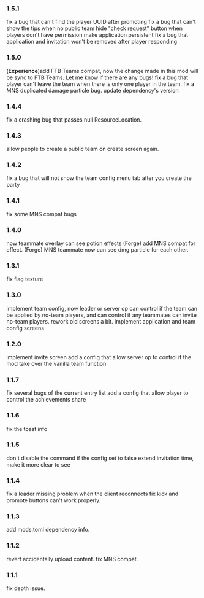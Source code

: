 ### 1.5.1
fix a bug that can't find the player UUID after promoting
fix a bug that can't show the tips when no public team
hide "check request" button when players don't have permission
make application persistent
fix a bug that application and invitation won't be removed after player responding

### 1.5.0
(**Experience**)add FTB Teams compat, now the change made in this mod will be sync to FTB Teams. Let me know if there are any bugs!
fix a bug that player can't leave the team when there is only one player in the team.
fix a MNS duplicated damage particle bug.
update dependency's version

### 1.4.4
fix a crashing bug that passes null ResourceLocation.

### 1.4.3
allow people to create a public team on create screen again.

### 1.4.2
fix a bug that will not show the team config menu tab after you create the party

### 1.4.1
fix some MNS compat bugs

### 1.4.0
now teammate overlay can see potion effects
(Forge) add MNS compat for effect.
(Forge) MNS teammate now can see dmg particle for each other.


### 1.3.1
fix flag texture

### 1.3.0
implement team config, now leader or server op can control if the team can be applied by no-team players, and can control if any teammates can invite no-team players.
rework old screens a bit.
implement application and team config screens

### 1.2.0
implement invite screen
add a config that allow server op to control if the mod take over the vanilla team function

### 1.1.7
fix several bugs of the current entry list
add a config that allow player to control the achievements share

### 1.1.6
fix the toast info

### 1.1.5
don't disable the command if the config set to false
extend invitation time, make it more clear to see

### 1.1.4
fix a leader missing problem when the client reconnects
fix kick and promote buttons can't work properly.

### 1.1.3
add mods.toml dependency info.

### 1.1.2
revert accidentally upload content.
fix MNS compat.

### 1.1.1
fix depth issue.

